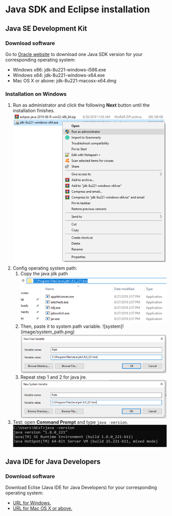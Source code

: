 # Java SDK and Eclipse installation
## Java SE Development Kit
### Download software
Go to [Oracle website](https://www.oracle.com/technetwork/java/javase/downloads/jdk8-downloads-2133151.html) to download one Java SDK version for your corresponding operating system:
* Windows x86: jdk-8u221-windows-i586.exe
* Windows x64: jdk-8u221-windows-x64.exe
* Mac OS X or above: jdk-8u221-macosx-x64.dmg
### Installation on Windows
1. Run as administrator and click the following **Next** button until the installation finishes.
![Run as administrator](image/run.png)
1. Config operating system path:
    1. Copy the java jdk path    
    ![java jdk](image/jdk.png)    
    1. Then, paste it to system path variable.
    ![system]!(image/system_path.png)
    ![variable path](image/system_path_sdk.png)    
    1. Repeat step 1 and 2 for java jre.
    ![jre](image/system_path_jre.png)
1. Test: open **Command Prompt** and type `java -version`. 
![result](image/test.png)



## Java IDE for Java Developers
### Download software
Download Eclise (Java IDE for Java Developers) for your corresponding operating system:
* [URL for Windows.](https://www.eclipse.org/downloads/download.php?file=/technology/epp/downloads/release/2019-06/R/eclipse-java-2019-06-R-win32-x86_64.zip)
* [URL for Mac OS X or above.](https://www.eclipse.org/downloads/download.php?file=/technology/epp/downloads/release/2019-06/R/eclipse-java-2019-06-R-macosx-cocoa-x86_64.dmg)


